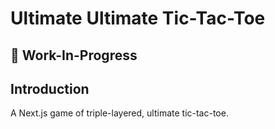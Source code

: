 # Ultimate Ultimate Tic-Tac-Toe

## 🔧 Work-In-Progress

## Introduction

A Next.js game of triple-layered, ultimate tic-tac-toe.
